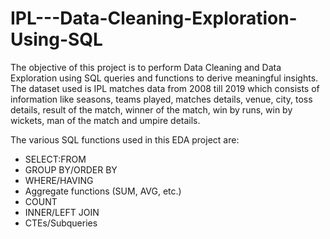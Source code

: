 # IPL---Data-Cleaning-Exploration-Using-SQL

The objective of this project is to perform Data Cleaning and Data Exploration using SQL queries and functions to derive meaningful insights. The dataset used is IPL matches data from 2008 till 2019 which consists of information like seasons, teams played, matches details, venue, city, toss details, result of the match, winner of the match, win by runs, win by wickets, man of the match and umpire details.

The various SQL functions used in this EDA project are:

- SELECT:FROM
- GROUP BY/ORDER BY
- WHERE/HAVING
- Aggregate functions (SUM, AVG, etc.)
- COUNT
- INNER/LEFT JOIN
- CTEs/Subqueries
